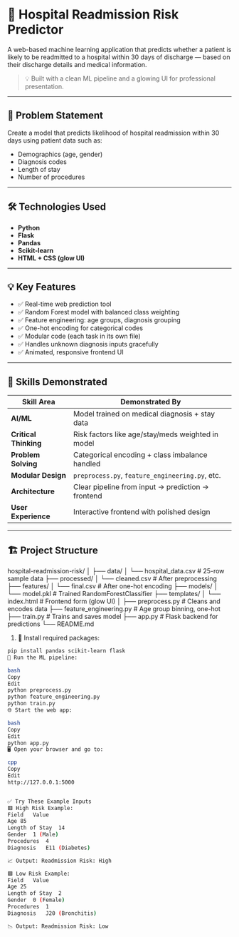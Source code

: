 # 🧠 Hospital Readmission Risk Predictor

A web-based machine learning application that predicts whether a patient is likely to be readmitted to a hospital within 30 days of discharge — based on their discharge details and medical information.

> 💡 Built with a clean ML pipeline and a glowing UI for professional presentation.

---

## 📌 Problem Statement

Create a model that predicts likelihood of hospital readmission within 30 days using patient data such as:

- Demographics (age, gender)
- Diagnosis codes
- Length of stay
- Number of procedures

---

## 🛠️ Technologies Used

- **Python**
- **Flask**
- **Pandas**
- **Scikit-learn**
- **HTML + CSS (glow UI)**

---

## 💡 Key Features

- ✅ Real-time web prediction tool
- ✅ Random Forest model with balanced class weighting
- ✅ Feature engineering: age groups, diagnosis grouping
- ✅ One-hot encoding for categorical codes
- ✅ Modular code (each task in its own file)
- ✅ Handles unknown diagnosis inputs gracefully
- ✅ Animated, responsive frontend UI

---

## 🧠 Skills Demonstrated

| Skill Area         | Demonstrated By                                 |
|--------------------|--------------------------------------------------|
| **AI/ML**          | Model trained on medical diagnosis + stay data   |
| **Critical Thinking** | Risk factors like age/stay/meds weighted in model |
| **Problem Solving** | Categorical encoding + class imbalance handled  |
| **Modular Design** | `preprocess.py`, `feature_engineering.py`, etc. |
| **Architecture**   | Clear pipeline from input → prediction → frontend |
| **User Experience**| Interactive frontend with polished design        |

---

## 🏗️ Project Structure

hospital-readmission-risk/
│
├── data/
│ └── hospital_data.csv # 25-row sample data
├── processed/
│ └── cleaned.csv # After preprocessing
├── features/
│ └── final.csv # After one-hot encoding
├── models/
│ └── model.pkl # Trained RandomForestClassifier
├── templates/
│ └── index.html # Frontend form (glow UI)
│
├── preprocess.py # Cleans and encodes data
├── feature_engineering.py # Age group binning, one-hot
├── train.py # Trains and saves model
├── app.py # Flask backend for predictions
└── README.md

1. 🔧 Install required packages:

```bash
pip install pandas scikit-learn flask
🔄 Run the ML pipeline:

bash
Copy
Edit
python preprocess.py
python feature_engineering.py
python train.py
🌐 Start the web app:

bash
Copy
Edit
python app.py
🖥 Open your browser and go to:

cpp
Copy
Edit
http://127.0.0.1:5000


✅ Try These Example Inputs
🟥 High Risk Example:
Field	Value
Age	85
Length of Stay	14
Gender	1 (Male)
Procedures	4
Diagnosis	E11 (Diabetes)

📈 Output: Readmission Risk: High

🟩 Low Risk Example:
Field	Value
Age	25
Length of Stay	2
Gender	0 (Female)
Procedures	1
Diagnosis	J20 (Bronchitis)

📉 Output: Readmission Risk: Low


